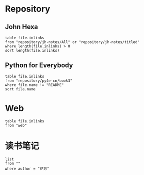 # Repository
## John Hexa
```dataview
table file.inlinks
from "repository/jh-notes/All" or "repository/jh-notes/titled"
where length(file.inlinks) > 0
sort length(file.inlinks)
```
## Python for Everybody
```dataview
table file.inlinks
from "repository/py4e-cn/book3"
where file.name != "README"
sort file.name
```
# Web
```dataview
table file.inlinks
from "web"
```
# 读书笔记
```dataview
list
from ""
where author = "萨苏"
```
